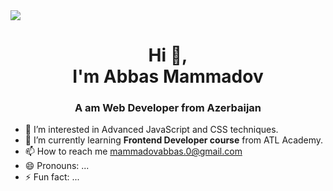 <img src="https://topdev.vn/blog/wp-content/uploads/2023/02/front-end.png">
<h1 align="center">Hi 👋,<br>
I'm Abbas Mammadov
</h1>

<h3 align="center">A am Web Developer from Azerbaijan</h3>


- 👀 I’m interested in Advanced JavaScript and CSS techniques.
- 🌱 I’m currently learning <strong>Frontend Developer course</strong>  from ATL Academy.
- 📫 How to reach me <a href="mailto:mammadovabbas.0@gmail.com">mammadovabbas.0@gmail.com</a>
- 😄 Pronouns: ...
- ⚡ Fun fact: ...

<!---
AbbasMemmedov/AbbasMemmedov is a ✨ special ✨ repository because its `README.md` (this file) appears on your GitHub profile.
You can click the Preview link to take a look at your changes.
--->
